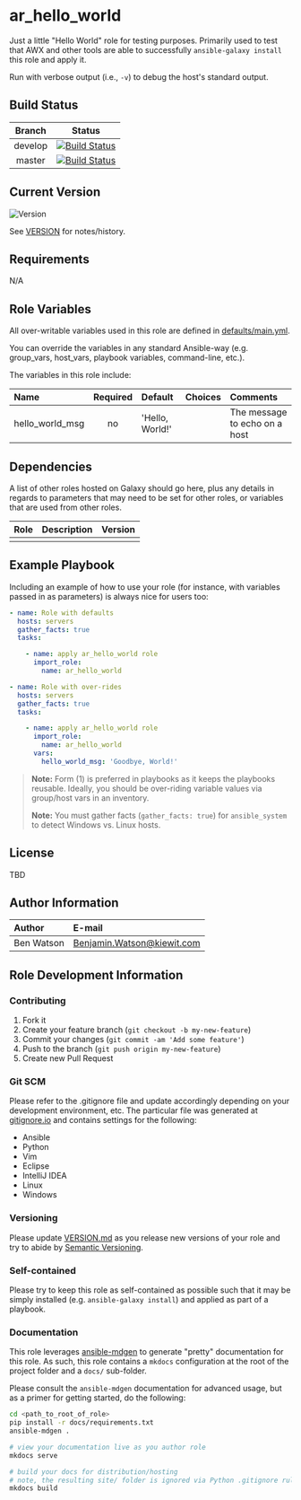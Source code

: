 # ar_hello_world

Just a little "Hello World" role for testing purposes.  Primarily used to test
that AWX and other tools are able to successfully `ansible-galaxy install` this
role and apply it.

Run with verbose output (i.e., `-v`) to debug the host's standard output.

## Build Status

|Branch|Status|
|:---:|:---:|
|develop|[![Build Status](https://jenkins.kiewit.com/buildStatus/icon?job=ar_hello_world/develop)](https://jenkins.kiewit.com/job/ar_hello_world/develop)|
|master|[![Build Status](https://jenkins.kiewit.com/buildStatus/icon?job=ar_hello_world/master)](https://jenkins.kiewit.com/job/ar_hello_world/master)|

## Current Version

![Version](https://img.shields.io/badge/version-v1.0.1-blue.svg)

See [VERSION](./VERSION.md) for notes/history.

## Requirements

N/A

## Role Variables

All over-writable variables used in this role are defined in [defaults/main.yml](./defaults/main.yml).

You can override the variables in any standard Ansible-way (e.g. group_vars,
host_vars, playbook variables, command-line, etc.).

The variables in this role include:

|Name|Required|Default|Choices|Comments|
|:---|:------:|:------|:------|:-------|
|hello_world_msg|no|'Hello, World!'| |The message to echo on a host|

## Dependencies

A list of other roles hosted on Galaxy should go here, plus any details in
regards to parameters that may need to be set for other roles, or variables
that are used from other roles.

|Role|Description|Version|
|:---|:----------|:-----:|
| | | |

## Example Playbook

Including an example of how to use your role (for instance, with variables
passed in as parameters) is always nice for users too:

```yaml
- name: Role with defaults
  hosts: servers
  gather_facts: true
  tasks:

    - name: apply ar_hello_world role
      import_role:
        name: ar_hello_world
```

```yaml
- name: Role with over-rides
  hosts: servers
  gather_facts: true
  tasks:

    - name: apply ar_hello_world role
      import_role:
        name: ar_hello_world
      vars:
        hello_world_msg: 'Goodbye, World!'
```

> **Note:** Form (1) is preferred in playbooks as it keeps the playbooks reusable.
> Ideally, you should be over-riding variable values via group/host vars in an
> inventory.
>
> **Note:** You must gather facts (`gather_facts: true`) for `ansible_system` to
> detect Windows vs. Linux hosts.

## License

TBD

## Author Information

|Author|E-mail|
|:---|:---|
|Ben Watson|Benjamin.Watson@kiewit.com|

## Role Development Information

### Contributing

1. Fork it
1. Create your feature branch (`git checkout -b my-new-feature`)
1. Commit your changes (`git commit -am 'Add some feature'`)
1. Push to the branch (`git push origin my-new-feature`)
1. Create new Pull Request

### Git SCM

Please refer to the .gitignore file and update accordingly depending on your
development environment, etc.  The particular file was generated at
[gitignore.io](https://www.gitignore.io/) and contains settings for the
following:

* Ansible
* Python
* Vim
* Eclipse
* IntelliJ IDEA
* Linux
* Windows

### Versioning

Please update [VERSION.md](./VERSION.md) as you release new versions of your
role and try to abide by
[Semantic Versioning](http://semver.org/spec/v2.0.0.html).

### Self-contained

Please try to keep this role as self-contained as possible such that it may be
simply installed (e.g. `ansible-galaxy install`) and applied as part of a
playbook.

### Documentation

This role leverages [ansible-mdgen](https://murphypetercl.github.io/ansible-mdgen/)
to generate "pretty" documentation for this role.  As such, this role contains a
`mkdocs` configuration at the root of the project folder and a `docs/`
sub-folder.

Please consult the `ansible-mdgen` documentation for advanced usage, but as a
primer for getting started, do the following:

```bash
cd <path_to_root_of_role>
pip install -r docs/requirements.txt
ansible-mdgen .

# view your documentation live as you author role
mkdocs serve

# build your docs for distribution/hosting
# note, the resulting site/ folder is ignored via Python .gitignore rules
mkdocs build
```
